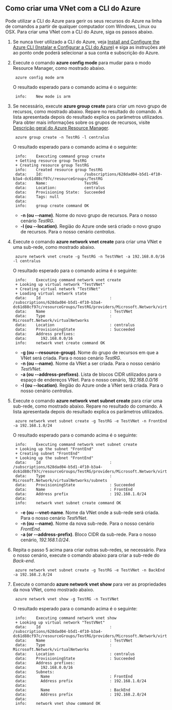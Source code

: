 ## Como criar uma VNet com a CLI do Azure
Pode utilizar a CLI do Azure para gerir os seus recursos do Azure na linha de comandos a partir de qualquer computador com Windows, Linux ou OSX. Para criar uma VNet com a CLI do Azure, siga os passos abaixo.

1. Se nunca tiver utilizado a CLI do Azure, veja [Install and Configure the Azure CLI (Instalar e Configurar a CLI do Azure)](../articles/xplat-cli-install.md) e siga as instruções até ao ponto onde poderá selecionar a sua conta e subscrição do Azure.
2. Execute o comando **azure config mode** para mudar para o modo Resource Manager, como mostrado abaixo.
   
        azure config mode arm
   
    O resultado esperado para o comando acima é o seguinte:
   
        info:    New mode is arm
3. Se necessário, execute **azure group create** para criar um novo grupo de recursos, como mostrado abaixo. Repare no resultado do comando. A lista apresentada depois do resultado explica os parâmetros utilizados. Para obter mais informações sobre os grupos de recursos, visite [Descrição geral do Azure Resource Manager](../articles/resource-group-overview.md#resource-groups).
   
        azure group create -n TestRG -l centralus
   
    O resultado esperado para o comando acima é o seguinte:
   
        info:    Executing command group create
        + Getting resource group TestRG
        + Creating resource group TestRG
        info:    Created resource group TestRG
        data:    Id:                  /subscriptions/628dad04-b5d1-4f10-b3a4-dc61d88cf97c/resourceGroups/TestRG
        data:    Name:                TestRG
        data:    Location:            centralus
        data:    Provisioning State:  Succeeded
        data:    Tags: null
        data:
        info:    group create command OK
   
   * **-n (ou --name)**. Nome do novo grupo de recursos. Para o nosso cenário *TestRG*.
   * **-l (ou --location)**. Região do Azure onde será criado o novo grupo de recursos. Para o nosso cenário *centralus*.
4. Execute o comando **azure network vnet create** para criar uma VNet e uma sub-rede, como mostrado abaixo. 
   
        azure network vnet create -g TestRG -n TestVNet -a 192.168.0.0/16 -l centralus
   
    O resultado esperado para o comando acima é o seguinte:
   
        info:    Executing command network vnet create
        + Looking up virtual network "TestVNet"
        + Creating virtual network "TestVNet"
        + Loading virtual network state
        data:    Id                              : /subscriptions/628dad04-b5d1-4f10-b3a4-dc61d88cf97c/resourceGroups/TestRG/providers/Microsoft.Network/virtualNetworks/TestVNet2
        data:    Name                            : TestVNet
        data:    Type                            : Microsoft.Network/virtualNetworks
        data:    Location                        : centralus
        data:    ProvisioningState               : Succeeded
        data:    Address prefixes:
        data:      192.168.0.0/16
        info:    network vnet create command OK
   
   * **-g (ou --resource-group)**. Nome do grupo de recursos em que a VNet será criada. Para o nosso cenário *TestRG*.
   * **-n (ou --name)**. Nome da VNet a ser criada. Para o nosso cenário *TestVNet*.
   * **-a (ou --address-prefixes)**. Lista de blocos CIDR utilizados para o espaço de endereços VNet. Para o nosso cenário, *192.168.0.0/16*
   * **-l (ou --location)**. Região do Azure onde a VNet será criada. Para o nosso cenário *centralus*.
5. Execute o comando **azure network vnet subnet create** para criar uma sub-rede, como mostrado abaixo. Repare no resultado do comando. A lista apresentada depois do resultado explica os parâmetros utilizados.
   
        azure network vnet subnet create -g TestRG -e TestVNet -n FrontEnd -a 192.168.1.0/24
   
    O resultado esperado para o comando acima é o seguinte:
   
        info:    Executing command network vnet subnet create
        + Looking up the subnet "FrontEnd"
        + Creating subnet "FrontEnd"
        + Looking up the subnet "FrontEnd"
        data:    Id                              : /subscriptions/628dad04-b5d1-4f10-b3a4-dc61d88cf97c/resourceGroups/TestRG/providers/Microsoft.Network/virtualNetworks/TestVNet/subnets/FrontEnd
        data:    Type                            : Microsoft.Network/virtualNetworks/subnets
        data:    ProvisioningState               : Succeeded
        data:    Name                            : FrontEnd
        data:    Address prefix                  : 192.168.1.0/24
        data:
        info:    network vnet subnet create command OK
   
   * **-e (ou --vnet-name**. Nome da VNet onde a sub-rede será criada. Para o nosso cenário *TestVNet*.
   * **-n (ou --name)**. Nome da nova sub-rede. Para o nosso cenário *FrontEnd*.
   * **-a (or --address-prefix)**. Bloco CIDR da sub-rede. Para o nosso cenário, *192.168.1.0/24*.
6. Repita o passo 5 acima para criar outras sub-redes, se necessário. Para o nosso cenário, execute o comando abaixo para criar a sub-rede do *Back-end*.
   
        azure network vnet subnet create -g TestRG -e TestVNet -n BackEnd -a 192.168.2.0/24
7. Execute o comando **azure network vnet show** para ver as propriedades da nova VNet, como mostrado abaixo.
   
        azure network vnet show -g TestRG -n TestVNet
   
    O resultado esperado para o comando acima é o seguinte:
   
        info:    Executing command network vnet show
        + Looking up virtual network "TestVNet"
        data:    Id                              : /subscriptions/628dad04-b5d1-4f10-b3a4-dc61d88cf97c/resourceGroups/TestRG/providers/Microsoft.Network/virtualNetworks/TestVNet
        data:    Name                            : TestVNet
        data:    Type                            : Microsoft.Network/virtualNetworks
        data:    Location                        : centralus
        data:    ProvisioningState               : Succeeded
        data:    Address prefixes:
        data:      192.168.0.0/16
        data:    Subnets:
        data:      Name                          : FrontEnd
        data:      Address prefix                : 192.168.1.0/24
        data:
        data:      Name                          : BackEnd
        data:      Address prefix                : 192.168.2.0/24
        data:
        info:    network vnet show command OK

<!--HONumber=Sep16_HO3-->


